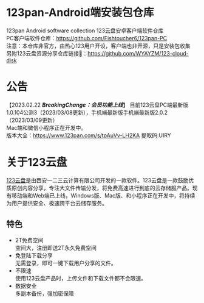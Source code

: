# 123pan-Android端安装包仓库
123pan Android software collection 123云盘安卓客户端软件仓库<br>
PC客户端软件仓库：https://github.com/Fishtoucher6/123pan-PC<br>
注意：本仓库非官方，由热心123用户开设，客户端也非开源，只是安装包收集<br>
另附123云盘资源分享仓库链接🔗：https://github.com/WYAYZM/123-cloud-disk

# 公告
【2023.02.22 ***BreakingChange：会员功能上线***】
目前123云盘PC端最新版1.0.104公测3（2023/03/08更新），手机端最新版手机端最新版2.0.2（2023/03/09更新）<br>Mac端和微信小程序正在开发中。<br>
版本大全：https://www.123pan.com/s/tpAuVv-LH2KA 提取码:UIRY

# 关于123云盘
[123云盘](https://123pan.com/)是由西安一二三云计算有限公司开发的一款软件。123云盘是一款鼓励优质原创内容分享，专注大文件传输分发，将免费高速进行到底的云存储服产品。现有移动端和Web端已上线，Windows版、Mac版、和小程序正在开发中，将持续为用户提供安全、极速跨平台云储存服务。
## 特色
- 2T免费空间<br>
空间大，注册即送2T永久免费空间
- 免登陆下载分享<br>
无需登录，即可一键下载用户分享的文件。
- 不限速<br>
使用123云盘产品时，上传文件和下载文件都不会限速。
- 数据安全<br>
多副本备份，强加密保障
